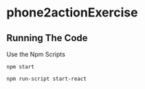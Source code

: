 # phone2actionExercise


## Running The Code

Use the Npm Scripts 

```
npm start           

npm run-script start-react
```
